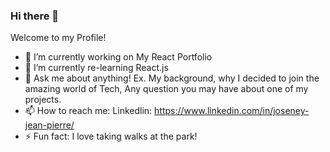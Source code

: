 ### Hi there 👋

Welcome to my Profile! 


- 🔭 I’m currently working on My React Portfolio
- 🌱 I’m currently re-learning React.js
- 💬 Ask me about anything! Ex. My background, why I decided to join the amazing world of Tech, Any question you may have about one of my projects.
- 📫 How to reach me: Linkedlin: https://www.linkedin.com/in/joseney-jean-pierre/
- ⚡ Fun fact: I love taking walks at the park!

